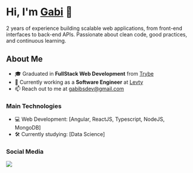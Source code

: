 # Hi, I'm [Gabi](https://www.linkedin.com/in/gabibsgabibs/) 👋

2 years of experience building scalable web applications, from front-end interfaces to back-end APIs. Passionate about clean code, good practices, and continuous learning.   

## About Me
- 🎓 Graduated in **FullStack Web Development** from [Trybe](https://www.betrybe.com/)
- 💼 Currently working as a **Software Engineer** at [Levty](https://www.levty.com/br/)
- 📫 Reach out to me at [gabibsdev@gmail.com](mailto:gabibsdev@gmail.com)

### Main Technologies
- 💻 Web Development: [Angular, ReactJS, Typescript, NodeJS, MongoDB]
- 🛠️ Currently studying: [Data Science]

### Social Media
<a href="https://www.linkedin.com/in/gabibsgabibs/" target="_blank"><img src="https://img.shields.io/badge/-LinkedIn-%230077B5?style=for-the-badge&logo=linkedin&logoColor=white" target="_blank"></a> 
